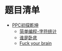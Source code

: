 # 题目清单
* [PPC初探乾坤](http://ctf.idf.cn/index.php?g=game&m=list&a=index&id=18)
    * [简单编程-字符统计](http://ctf.idf.cn/index.php?g=game&m=article&a=index&id=37)
    * [谁是卧底](http://ctf.idf.cn/index.php?g=game&m=article&a=index&id=49)
    * [Fuck your brain](http://ctf.idf.cn/index.php?g=game&m=article&a=index&id=54)